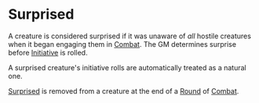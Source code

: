 # Surprised

A creature is considered surprised if it was unaware of *all* hostile creatures when it began engaging them in [Combat](../Game%20Procedures/Combat.md). The GM determines surprise before [Initiative](../Game%20Procedures/Initiative.md) is rolled.

A surprised creature's initiative rolls are automatically treated as a natural one.

[Surprised](Surprised.md) is removed from a creature at the end of a [Round](../Game%20Procedures/Round.md) of [Combat](../Game%20Procedures/Combat.md).
